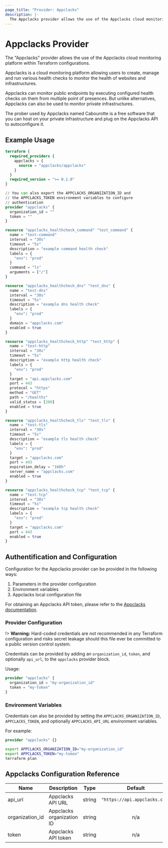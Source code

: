 ```yaml
---
page_title: "Provider: Appclacks"
description: |-
  The Appclacks provider allows the use of the Appclacks cloud monitoring platform within Terraform configurations.
---
```


# Appclacks Provider

The "Appclacks" provider allows the use of the Appclacks cloud monitoring platform within Terraform configurations.

Appclacks is a cloud monitoring platform allowing users to create, manage and run various health checks to monitor the health of websites and infrastructures.

Appclacks can monitor public endpoints by executing configured health checks on them from multiple point of presences. But unlike alternatives,  Appclacks can also be used to monitor private infrastructures.

The prober used by Appclacks named Cabourotte is a free software that you can host on your private infrastructure and plug on the Appclacks API to autoconfigure it.

## Example Usage

```terraform
terraform {
  required_providers {
    appclacks = {
      source = "appclacks/appclacks"
    }
  }
  required_version = ">= 0.1.0"
}

// You can also export the APPCLACKS_ORGANIZATION_ID and
// the APPCLACKS_TOKEN environment variables to configure
// authentication
provider "appclacks" {
  organization_id = ""
  token = ""
}

resource "appclacks_healthcheck_command" "test_command" {
  name = "test-command"
  interval = "30s"
  timeout = "5s"
  description = "example command health check"
  labels = {
    "env": "prod"
  }
  command = "ls"
  arguments = ["/"]
}

resource "appclacks_healthcheck_dns" "test_dns" {
  name = "test-dns"
  interval = "30s"
  timeout = "5s"
  description = "example dns health check"
  labels = {
    "env": "prod"
  }
  domain = "appclacks.com"
  enabled = true
}

resource "appclacks_healthcheck_http" "test_http" {
  name = "test-http"
  interval = "30s"
  timeout = "5s"
  description = "example http health check"
  labels = {
    "env": "prod"
  }
  target = "api.appclacks.com"
  port = 443
  protocol = "https"
  method = "GET"
  path = "/healthz"
  valid_status = [200]
  enabled = true
}

resource "appclacks_healthcheck_tls" "test_tls" {
  name = "test-tls"
  interval = "30s"
  timeout = "5s"
  description = "example tls health check"
  labels = {
    "env": "prod"
  }
  target = "appclacks.com"
  port = 443
  expiration_delay = "168h"
  server_name = "appclacks.com"
  enabled = true
}

resource "appclacks_healthcheck_tcp" "test_tcp" {
  name = "test-tcp"
  interval = "30s"
  timeout = "5s"
  description = "example tcp health check"
  labels = {
    "env": "prod"
  }
  target = "appclacks.com"
  port = 443
  enabled = true
}
```

## Authentification and Configuration

Configuration for the Appclacks provider can be provided in the following ways:

1. Parameters in the provider configuration
2. Environment variables
3. Appclacks local configuration file

For obtaining an Appclacks API token, please refer to the [Appclacks documentation](https://www.doc.appclacks.com/getting-started/#authentication).

### Provider Configuration

!> **Warning:** Hard-coded credentials are not recommended in any Terraform
configuration and risks secret leakage should this file ever be committed to a
public version control system.

Credentials can be provided by adding an `organization_id`, `token`, and optionally `api_url`, to the `appclacks` provider block.

Usage:

```terraform
provider "appclacks" {
  organization_id = "my-organization_id"
  token = "my-token"
}
```

### Environment Variables

Credentials can also be provided by setting the `APPCLACKS_ORGANIZATION_ID`, `APPCLACKS_TOKEN`, and optionally `APPCLACKS_API_URL` environment variables.

For example:

```terraform
provider "appclacks" {}
```

```bash
export APPCLACKS_ORGANIZATION_ID="my-organization_id"
export APPCLACKS_TOKEN="my-token"
terraform plan
```

## Appclacks Configuration Reference

| Name             | Description               |  Type  |            Default            | Required |
| ---------------- | ------------------------- | :----: | :---------------------------: | :------: |
| api\_url         | Appclacks API URL         | string | `"https://api.appclacks.com"` |    no    |
| organization\_id | Appclacks organization ID | string |              n/a              |   yes    |
| token            | Appclacks API token       | string |              n/a              |   yes    |
